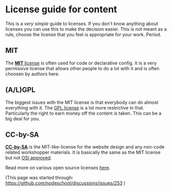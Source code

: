 # License guide for content

This is a _very simple_ guide to licenses. If you don't know anything about licenses you can use this to make the decision easier.
This is not meant as a rule, choose the license that you feel is appropriate for your work. Period.

## MIT

The [**MIT** license](http://en.wikipedia.org/wiki/MIT_License) is often used for code or declarative config. It is a very permissive license that allows other people to do a lot with it and is often choosen by authors here.

## (A/L)GPL
The biggest issues with the MIT license is that everybody can do almost everything with it. The [GPL license](http://www.gnu.org/copyleft/gpl.html) is a lot more restrictive in that. Particularly the right to earn money off the content is taken. This can be a big deal for you.

## CC-by-SA
[**CC-by-SA**](https://creativecommons.org/licenses/by-sa/2.0/) is the MIT-like-license for the website design and any non-code related workshopper materials. It is basically the same as the MIT license but not [OSI approved](http://opensource.org/licenses/alphabetical).

Read more on various open source licenses [here](http://en.wikipedia.org/wiki/Comparison_of_free_and_open-source_software_licenses).

(This page was started through: https://github.com/nodeschool/discussions/issues/253 )
